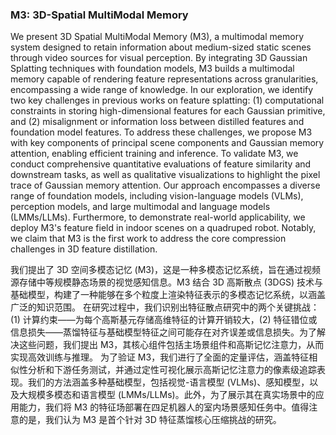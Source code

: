 ### M3: 3D-Spatial MultiModal Memory

We present 3D Spatial MultiModal Memory (M3), a multimodal memory system designed to retain information about medium-sized static scenes through video sources for visual perception. By integrating 3D Gaussian Splatting techniques with foundation models, M3 builds a multimodal memory capable of rendering feature representations across granularities, encompassing a wide range of knowledge. In our exploration, we identify two key challenges in previous works on feature splatting: (1) computational constraints in storing high-dimensional features for each Gaussian primitive, and (2) misalignment or information loss between distilled features and foundation model features. To address these challenges, we propose M3 with key components of principal scene components and Gaussian memory attention, enabling efficient training and inference. To validate M3, we conduct comprehensive quantitative evaluations of feature similarity and downstream tasks, as well as qualitative visualizations to highlight the pixel trace of Gaussian memory attention. Our approach encompasses a diverse range of foundation models, including vision-language models (VLMs), perception models, and large multimodal and language models (LMMs/LLMs). Furthermore, to demonstrate real-world applicability, we deploy M3's feature field in indoor scenes on a quadruped robot. Notably, we claim that M3 is the first work to address the core compression challenges in 3D feature distillation.

我们提出了 3D 空间多模态记忆 (M3)，这是一种多模态记忆系统，旨在通过视频源存储中等规模静态场景的视觉感知信息。M3 结合 3D 高斯散点 (3DGS) 技术与基础模型，构建了一种能够在多个粒度上渲染特征表示的多模态记忆系统，以涵盖广泛的知识范围。
在研究过程中，我们识别出特征散点研究中的两个关键挑战：(1) 计算约束——为每个高斯基元存储高维特征的计算开销较大，(2) 特征错位或信息损失——蒸馏特征与基础模型特征之间可能存在对齐误差或信息损失。为了解决这些问题，我们提出 M3，其核心组件包括主场景组件和高斯记忆注意力，从而实现高效训练与推理。
为了验证 M3，我们进行了全面的定量评估，涵盖特征相似性分析和下游任务测试，并通过定性可视化展示高斯记忆注意力的像素级追踪表现。我们的方法涵盖多种基础模型，包括视觉-语言模型 (VLMs)、感知模型，以及大规模多模态和语言模型 (LMMs/LLMs)。此外，为了展示其在真实场景中的应用能力，我们将 M3 的特征场部署在四足机器人的室内场景感知任务中。值得注意的是，我们认为 M3 是首个针对 3D 特征蒸馏核心压缩挑战的研究。
